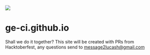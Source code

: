 # <img src="./GE2022(1).png">
# ge-ci.github.io
Shall we do it together? This site will be created with PRs from Hacktoberfest, any questions send to message2lucash@gmail.com
